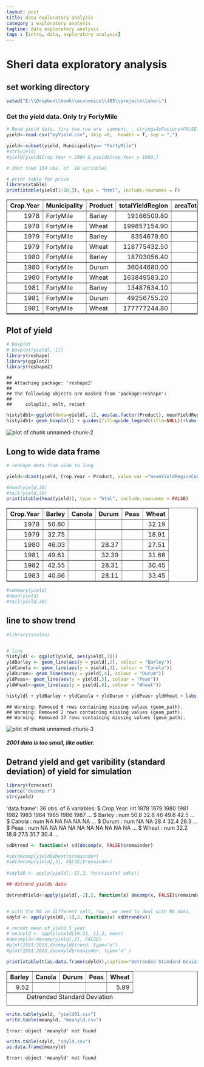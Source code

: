 ```yaml
---
layout: post
title: data exploratory analysis
category : exploratory analysis
tagline: data exploratory analysis
tags : [intro, data, exploratory analysis]
---
```




Sheri data exploratory analysis
========================================================

## set working directory

```r
setwd("E:\\Dropbox\\book\\economics\\485\\projects\\sheri")
```







### Get the yield data. Only try FortyMile



```r
# Read yield data, firs two row are  comment, , stringsAsFactors=FALSE
yield<-read.csv("myYield.csv", skip =0,  header = T, sep = ",")

yield<-subset(yield, Municipality== "FortyMile")
#str(yield)
#yield[yield$Crop.Year < 2004 & yield$Crop.Year > 1999,]

# Just take 154 obs. of  10 variables

# print table for price
library(xtable)
print(xtable(yield[1:10,]), type = "html", include.rownames = F)
```

<!-- html table generated in R 3.0.3 by xtable 1.7-3 package -->
<!-- Wed Aug 13 20:21:16 2014 -->
<TABLE border=1>
<TR> <TH> Crop.Year </TH> <TH> Municipality </TH> <TH> Product </TH> <TH> totalYieldRegion </TH> <TH> areaTotalRegion </TH> <TH> meanYieldRegion </TH> <TH> meanYieldRegionConverted </TH> <TH> meanYieldRegionOlympicConverted </TH> <TH> areaTotalRegionAllcrop </TH> <TH> areaProportionCrop </TH>  </TR>
  <TR> <TD align="right"> 1978 </TD> <TD> FortyMile </TD> <TD> Barley </TD> <TD align="right"> 19166500.80 </TD> <TD align="right"> 17328 </TD> <TD align="right"> 1106.10 </TD> <TD align="right"> 50.80 </TD> <TD align="right"> 58.99 </TD> <TD align="right"> 245453 </TD> <TD align="right"> 0.07 </TD> </TR>
  <TR> <TD align="right"> 1978 </TD> <TD> FortyMile </TD> <TD> Wheat </TD> <TD align="right"> 199857154.90 </TD> <TD align="right"> 228125 </TD> <TD align="right"> 876.09 </TD> <TD align="right"> 32.19 </TD> <TD align="right"> 39.64 </TD> <TD align="right"> 245453 </TD> <TD align="right"> 0.93 </TD> </TR>
  <TR> <TD align="right"> 1979 </TD> <TD> FortyMile </TD> <TD> Barley </TD> <TD align="right"> 8354679.60 </TD> <TD align="right"> 11716 </TD> <TD align="right"> 713.10 </TD> <TD align="right"> 32.75 </TD> <TD align="right"> 67.88 </TD> <TD align="right"> 242499 </TD> <TD align="right"> 0.05 </TD> </TR>
  <TR> <TD align="right"> 1979 </TD> <TD> FortyMile </TD> <TD> Wheat </TD> <TD align="right"> 118775432.50 </TD> <TD align="right"> 230783 </TD> <TD align="right"> 514.66 </TD> <TD align="right"> 18.91 </TD> <TD align="right"> 38.82 </TD> <TD align="right"> 242499 </TD> <TD align="right"> 0.95 </TD> </TR>
  <TR> <TD align="right"> 1980 </TD> <TD> FortyMile </TD> <TD> Barley </TD> <TD align="right"> 18703056.40 </TD> <TD align="right"> 18662 </TD> <TD align="right"> 1002.20 </TD> <TD align="right"> 46.03 </TD> <TD align="right"> 59.84 </TD> <TD align="right"> 284184 </TD> <TD align="right"> 0.07 </TD> </TR>
  <TR> <TD align="right"> 1980 </TD> <TD> FortyMile </TD> <TD> Durum </TD> <TD align="right"> 36044680.00 </TD> <TD align="right"> 46690 </TD> <TD align="right"> 772.00 </TD> <TD align="right"> 28.37 </TD> <TD align="right"> 62.03 </TD> <TD align="right"> 284184 </TD> <TD align="right"> 0.16 </TD> </TR>
  <TR> <TD align="right"> 1980 </TD> <TD> FortyMile </TD> <TD> Wheat </TD> <TD align="right"> 163849583.20 </TD> <TD align="right"> 218832 </TD> <TD align="right"> 748.75 </TD> <TD align="right"> 27.51 </TD> <TD align="right"> 34.13 </TD> <TD align="right"> 284184 </TD> <TD align="right"> 0.77 </TD> </TR>
  <TR> <TD align="right"> 1981 </TD> <TD> FortyMile </TD> <TD> Barley </TD> <TD align="right"> 13487634.10 </TD> <TD align="right"> 12487 </TD> <TD align="right"> 1080.13 </TD> <TD align="right"> 49.61 </TD> <TD align="right"> 39.64 </TD> <TD align="right"> 274693 </TD> <TD align="right"> 0.05 </TD> </TR>
  <TR> <TD align="right"> 1981 </TD> <TD> FortyMile </TD> <TD> Durum </TD> <TD align="right"> 49256755.20 </TD> <TD align="right"> 55872 </TD> <TD align="right"> 881.60 </TD> <TD align="right"> 32.39 </TD> <TD align="right"> 48.29 </TD> <TD align="right"> 274693 </TD> <TD align="right"> 0.20 </TD> </TR>
  <TR> <TD align="right"> 1981 </TD> <TD> FortyMile </TD> <TD> Wheat </TD> <TD align="right"> 177777244.80 </TD> <TD align="right"> 206334 </TD> <TD align="right"> 861.60 </TD> <TD align="right"> 31.66 </TD> <TD align="right"> 36.44 </TD> <TD align="right"> 274693 </TD> <TD align="right"> 0.75 </TD> </TR>
   </TABLE>










## Plot of yield



```r
# boxplot
# boxplot(yield[,-1])
library(reshape)
library(ggplot2)
library(reshape2)
```

```
## 
## Attaching package: 'reshape2'
## 
## The following objects are masked from 'package:reshape':
## 
##     colsplit, melt, recast
```

```r
histyldb1<-ggplot(data=yield[,-1], aes(as.factor(Product), meanYieldRegionConverted, fill=factor(Product)))
histyldb1+ geom_boxplot() + guides(fill=guide_legend(title=NULL))+labs(title="Boxplot for History Yield", x= "Crop", y="yield")
```

![plot of chunk unnamed-chunk-2](figure/unnamed-chunk-2.png) 




## Long to wide data frame



```r
# reshape data from wide to long

yield<-dcast(yield, Crop.Year ~ Product, value.var ="meanYieldRegionConverted" )

#head(yield,30)
#tail(yield,30)
print(xtable(head(yield)), type = "html", include.rownames = FALSE)
```

<!-- html table generated in R 3.0.3 by xtable 1.7-3 package -->
<!-- Wed Aug 13 20:21:19 2014 -->
<TABLE border=1>
<TR> <TH> Crop.Year </TH> <TH> Barley </TH> <TH> Canola </TH> <TH> Durum </TH> <TH> Peas </TH> <TH> Wheat </TH>  </TR>
  <TR> <TD align="right"> 1978 </TD> <TD align="right"> 50.80 </TD> <TD align="right">  </TD> <TD align="right">  </TD> <TD align="right">  </TD> <TD align="right"> 32.19 </TD> </TR>
  <TR> <TD align="right"> 1979 </TD> <TD align="right"> 32.75 </TD> <TD align="right">  </TD> <TD align="right">  </TD> <TD align="right">  </TD> <TD align="right"> 18.91 </TD> </TR>
  <TR> <TD align="right"> 1980 </TD> <TD align="right"> 46.03 </TD> <TD align="right">  </TD> <TD align="right"> 28.37 </TD> <TD align="right">  </TD> <TD align="right"> 27.51 </TD> </TR>
  <TR> <TD align="right"> 1981 </TD> <TD align="right"> 49.61 </TD> <TD align="right">  </TD> <TD align="right"> 32.39 </TD> <TD align="right">  </TD> <TD align="right"> 31.66 </TD> </TR>
  <TR> <TD align="right"> 1982 </TD> <TD align="right"> 42.55 </TD> <TD align="right">  </TD> <TD align="right"> 28.31 </TD> <TD align="right">  </TD> <TD align="right"> 30.45 </TD> </TR>
  <TR> <TD align="right"> 1983 </TD> <TD align="right"> 40.66 </TD> <TD align="right">  </TD> <TD align="right"> 28.11 </TD> <TD align="right">  </TD> <TD align="right"> 33.45 </TD> </TR>
   </TABLE>

```r
#summary(yield)
#head(yield)
#tail(yield,30)
```


## line to show trend


```r
#library(scales)


# line
histyldl <- ggplot(yield, aes(yield[,1]))
yldBarley <- geom_line(aes(y = yield[,2], colour = "Barley"))
yldCanola <- geom_line(aes(y = yield[,3], colour = "Canola"))
yldDurum<- geom_line(aes(y = yield[,4], colour = "Durum"))
yldPeas<- geom_line(aes(y = yield[,5], colour = "Peas"))
yldWheat<-geom_line(aes(y = yield[,6], colour = "Wheat"))

histyldl + yldBarley + yldCanola + yldDurum + yldPeas+ yldWheat + labs(title="Trend of History yield", x= "Date", y="yield")+ theme(legend.title=element_blank())
```

```
## Warning: Removed 6 rows containing missing values (geom_path).
## Warning: Removed 2 rows containing missing values (geom_path).
## Warning: Removed 17 rows containing missing values (geom_path).
```

![plot of chunk unnamed-chunk-3](figure/unnamed-chunk-3.png) 

##### 2001 data is too small, like outlier.

## Detrand yield and get varibility (standard deviation) of yield for simulation


```r
library(forecast)
source("decomp.r")
str(yield)
```

'data.frame':	36 obs. of  6 variables:
 $ Crop.Year: int  1978 1979 1980 1981 1982 1983 1984 1985 1986 1987 ...
 $ Barley   : num  50.8 32.8 46 49.6 42.5 ...
 $ Canola   : num  NA NA NA NA NA ...
 $ Durum    : num  NA NA 28.4 32.4 28.3 ...
 $ Peas     : num  NA NA NA NA NA NA NA NA NA NA ...
 $ Wheat    : num  32.2 18.9 27.5 31.7 30.4 ...

```r
sdDtrend <- function(x) sd(decomp(x, FALSE)$remainder)

#sd(decomp(yield$Wheat)$remainder)
#sd(decomp(yield[,3], FALSE)$remainder)
   
#sdyld0 <- apply(yield[,-1],2, function(x) sd(x))

## detrend yields data

detrendYield<-apply(yield[,-1],2, function(x) decomp(x, FALSE)$remainder)


# with the NA in different cell, row , we need to deal with NA data.
sdyld <- apply(yield[,-1],2, function(x) sdDtrend(x))

# recent mean of yield 5 year
# meanyld <- apply(yield[19:23,-1],2, mean)
#decomyld<-decomp(yield[,2], FALSE)
#plot(1991:2013,decomyld$trend, type="o")
#plot(1991:2013,decomyld$remainder, type="o" )

print(xtable(t(as.data.frame(sdyld)),caption="Detrended Standard Deviation"),  type = "html", include.rownames = FALSE)
```

<!-- html table generated in R 3.0.3 by xtable 1.7-3 package -->
<!-- Wed Aug 13 20:21:27 2014 -->
<TABLE border=1>
<CAPTION ALIGN="bottom"> Detrended Standard Deviation </CAPTION>
<TR> <TH> Barley </TH> <TH> Canola </TH> <TH> Durum </TH> <TH> Peas </TH> <TH> Wheat </TH>  </TR>
  <TR> <TD align="right"> 9.52 </TD> <TD align="right">  </TD> <TD align="right">  </TD> <TD align="right">  </TD> <TD align="right"> 5.89 </TD> </TR>
   </TABLE>

```r
write.table(yield, "yield01.csv")
write.table(meanyld, "meanyld.csv")
```

```
Error: object 'meanyld' not found
```

```r
write.table(sdyld, "sdyld.csv")
as.data.frame(meanyld)
```

```
Error: object 'meanyld' not found
```






